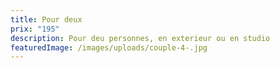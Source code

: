 ```yaml
---
title: Pour deux
prix: "195"
description: Pour deu personnes, en exterieur ou en studio
featuredImage: /images/uploads/couple-4-.jpg
---
```

